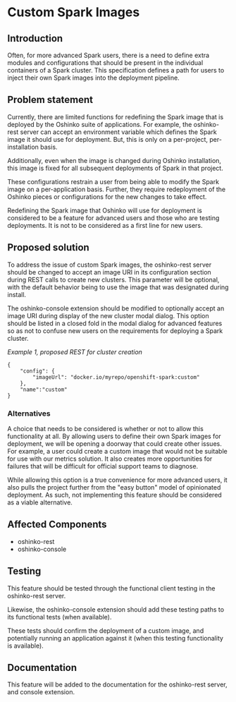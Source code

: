 # Custom Spark Images

## Introduction

Often, for more advanced Spark users, there is a need to define extra
modules and configurations that should be present in the individual
containers of a Spark cluster. This specification defines a path
for users to inject their own Spark images into the deployment pipeline.

## Problem statement

Currently, there are limited functions for redefining the Spark image that
is deployed by the Oshinko suite of applications. For example, the
oshinko-rest server can accept an environment variable which defines the
Spark image it should use for deployment. But, this is only on a per-project,
per-installation basis.

Additionally, even when the image is changed during Oshinko installation,
this image is fixed for all subsequent deployments of Spark in that project.

These configurations restrain a user from being able to modify the Spark
image on a per-application basis. Further, they require redeployment of
the Oshinko pieces or configurations for the new changes to take effect.

Redefining the Spark image that Oshinko will use for deployment is
considered to be a feature for advanced users and those who are testing
deployments. It is not to be considered as a first line for new users.

## Proposed solution

To address the issue of custom Spark images, the oshinko-rest server should
be changed to accept an image URI in its configuration section during
REST calls to create new clusters. This parameter will be optional, with the
default behavior being to use the image that was designated during install.

The oshinko-console extension should be modified to optionally accept an
image URI during display of the new cluster modal dialog. This option should
be listed in a closed fold in the modal dialog for advanced features so as
not to confuse new users on the requirements for deploying a Spark cluster.

*Example 1, proposed REST for cluster creation*
```
{
    "config": {
        "imageUrl": "docker.io/myrepo/openshift-spark:custom"
    },
    "name":"custom"
}
```

### Alternatives

A choice that needs to be considered is whether or not to allow this
functionality at all. By allowing users to define their own Spark images for
deployment, we will be opening a doorway that could create other issues. For
example, a user could create a custom image that would not be suitable for
use with our metrics solution. It also creates more opportunities for failures
that will be difficult for official support teams to diagnose.

While allowing this option is a true convenience for more advanced users, it
also pulls the project further from the "easy button" model of opinionated
deployment. As such, not implementing this feature should be considered as
a viable alternative.

## Affected Components

* oshinko-rest
* oshinko-console

## Testing

This feature should be tested through the functional client testing in the
oshinko-rest server.

Likewise, the oshinko-console extension should add these testing paths to
its functional tests (when available).

These tests should confirm the deployment of a custom image, and potentially
running an application against it (when this testing functionality is
available).

## Documentation

This feature will be added to the documentation for the oshinko-rest server,
and console extension.

